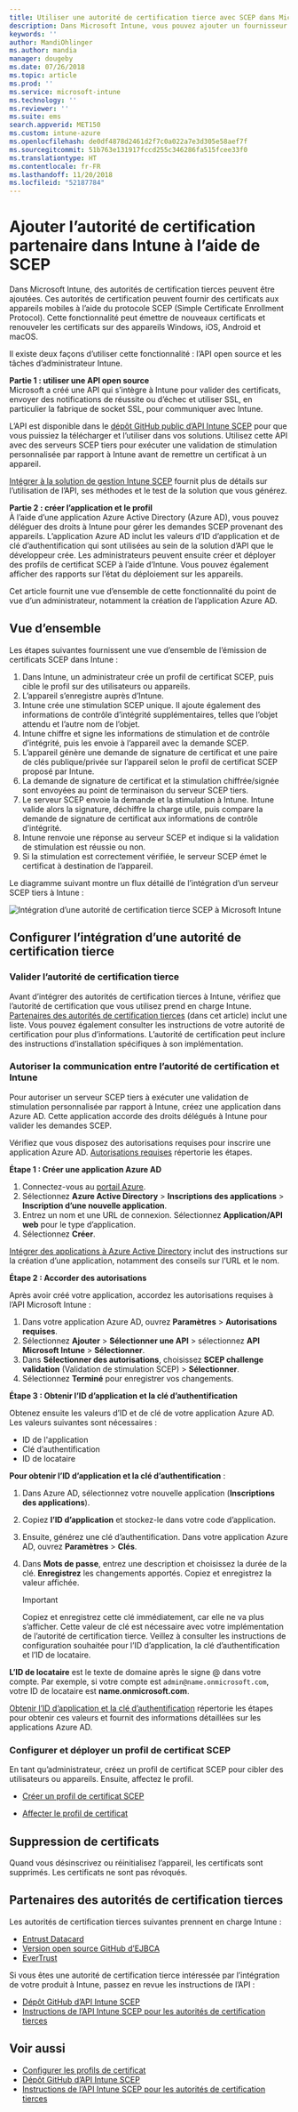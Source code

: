 ```yaml
---
title: Utiliser une autorité de certification tierce avec SCEP dans Microsoft Intune - Azure | Microsoft Docs
description: Dans Microsoft Intune, vous pouvez ajouter un fournisseur ou une autorité de certification tierce pour émettre des certificats à destination d’appareils mobiles à l’aide du protocole SCEP. Dans cette vue d’ensemble, une application Azure Active Directory (Azure AD) accorde à Microsoft Intune les autorisations de valider des certificats. Utilisez ensuite l’ID d’application, la clé d’authentification et l’ID de locataire de l’application AAD dans le programme d’installation de votre serveur SCEP pour émettre des certificats.
keywords: ''
author: MandiOhlinger
ms.author: mandia
manager: dougeby
ms.date: 07/26/2018
ms.topic: article
ms.prod: ''
ms.service: microsoft-intune
ms.technology: ''
ms.reviewer: ''
ms.suite: ems
search.appverid: MET150
ms.custom: intune-azure
ms.openlocfilehash: de0df4878d2461d2f7c0a022a7e3d305e58aef7f
ms.sourcegitcommit: 51b763e131917fccd255c346286fa515fcee33f0
ms.translationtype: HT
ms.contentlocale: fr-FR
ms.lasthandoff: 11/20/2018
ms.locfileid: "52187784"
---
```

# <a name="add-partner-certification-authority-in-intune-using-scep"></a>Ajouter l’autorité de certification partenaire dans Intune à l’aide de SCEP

Dans Microsoft Intune, des autorités de certification tierces peuvent être ajoutées. Ces autorités de certification peuvent fournir des certificats aux appareils mobiles à l’aide du protocole SCEP (Simple Certificate Enrollment Protocol). Cette fonctionnalité peut émettre de nouveaux certificats et renouveler les certificats sur des appareils Windows, iOS, Android et macOS.

Il existe deux façons d’utiliser cette fonctionnalité : l’API open source et les tâches d’administrateur Intune.

**Partie 1 : utiliser une API open source**  
Microsoft a créé une API qui s’intègre à Intune pour valider des certificats, envoyer des notifications de réussite ou d’échec et utiliser SSL, en particulier la fabrique de socket SSL, pour communiquer avec Intune.

L’API est disponible dans le [dépôt GitHub public d’API Intune SCEP](http://github.com/Microsoft/Intune-Resource-Access/tree/develop/src/CsrValidation) pour que vous puissiez la télécharger et l’utiliser dans vos solutions. Utilisez cette API avec des serveurs SCEP tiers pour exécuter une validation de stimulation personnalisée par rapport à Intune avant de remettre un certificat à un appareil.

[Intégrer à la solution de gestion Intune SCEP](scep-libraries-apis.md) fournit plus de détails sur l’utilisation de l’API, ses méthodes et le test de la solution que vous générez.

**Partie 2 : créer l’application et le profil**  
À l’aide d’une application Azure Active Directory (Azure AD), vous pouvez déléguer des droits à Intune pour gérer les demandes SCEP provenant des appareils. L’application Azure AD inclut les valeurs d’ID d’application et de clé d’authentification qui sont utilisées au sein de la solution d’API que le développeur crée. Les administrateurs peuvent ensuite créer et déployer des profils de certificat SCEP à l’aide d’Intune. Vous pouvez également afficher des rapports sur l’état du déploiement sur les appareils.

Cet article fournit une vue d’ensemble de cette fonctionnalité du point de vue d’un administrateur, notamment la création de l’application Azure AD.

## <a name="overview"></a>Vue d’ensemble

Les étapes suivantes fournissent une vue d’ensemble de l’émission de certificats SCEP dans Intune :

1. Dans Intune, un administrateur crée un profil de certificat SCEP, puis cible le profil sur des utilisateurs ou appareils.
2. L’appareil s’enregistre auprès d’Intune.
3. Intune crée une stimulation SCEP unique. Il ajoute également des informations de contrôle d’intégrité supplémentaires, telles que l’objet attendu et l’autre nom de l’objet.
4. Intune chiffre et signe les informations de stimulation et de contrôle d’intégrité, puis les envoie à l’appareil avec la demande SCEP.
5. L’appareil génère une demande de signature de certificat et une paire de clés publique/privée sur l’appareil selon le profil de certificat SCEP proposé par Intune.
6. La demande de signature de certificat et la stimulation chiffrée/signée sont envoyées au point de terminaison du serveur SCEP tiers.
7. Le serveur SCEP envoie la demande et la stimulation à Intune. Intune valide alors la signature, déchiffre la charge utile, puis compare la demande de signature de certificat aux informations de contrôle d’intégrité.
8. Intune renvoie une réponse au serveur SCEP et indique si la validation de stimulation est réussie ou non.  
9. Si la stimulation est correctement vérifiée, le serveur SCEP émet le certificat à destination de l’appareil.

Le diagramme suivant montre un flux détaillé de l’intégration d’un serveur SCEP tiers à Intune :

![Intégration d’une autorité de certification tierce SCEP à Microsoft Intune](./media/scep-certificate-vendor-integration.png)

## <a name="set-up-third-party-ca-integration"></a>Configurer l’intégration d’une autorité de certification tierce

### <a name="validate-third-party-certification-authority"></a>Valider l’autorité de certification tierce

Avant d’intégrer des autorités de certification tierces à Intune, vérifiez que l’autorité de certification que vous utilisez prend en charge Intune. [Partenaires des autorités de certification tierces](#third-party-certification-authority-partners) (dans cet article) inclut une liste. Vous pouvez également consulter les instructions de votre autorité de certification pour plus d’informations. L’autorité de certification peut inclure des instructions d’installation spécifiques à son implémentation.

### <a name="authorize-communication-between-ca-and-intune"></a>Autoriser la communication entre l’autorité de certification et Intune

Pour autoriser un serveur SCEP tiers à exécuter une validation de stimulation personnalisée par rapport à Intune, créez une application dans Azure AD. Cette application accorde des droits délégués à Intune pour valider les demandes SCEP.

Vérifiez que vous disposez des autorisations requises pour inscrire une application Azure AD. [Autorisations requises](https://docs.microsoft.com/azure/azure-resource-manager/resource-group-create-service-principal-portal#required-permissions) répertorie les étapes.

**Étape 1 : Créer une application Azure AD**

1. Connectez-vous au [portail Azure](https://portal.azure.com).
2. Sélectionnez **Azure Active Directory** > **Inscriptions des applications** > **Inscription d’une nouvelle application**.
3. Entrez un nom et une URL de connexion. Sélectionnez **Application/API web** pour le type d’application.
4. Sélectionnez **Créer**.

[Intégrer des applications à Azure Active Directory](https://docs.microsoft.com/azure/active-directory/develop/active-directory-integrating-applications) inclut des instructions sur la création d’une application, notamment des conseils sur l’URL et le nom.

**Étape 2 : Accorder des autorisations**

Après avoir créé votre application, accordez les autorisations requises à l’API Microsoft Intune :

1. Dans votre application Azure AD, ouvrez **Paramètres** > **Autorisations requises**.  
2. Sélectionnez **Ajouter** > **Sélectionner une API** > sélectionnez **API Microsoft Intune** > **Sélectionner**.
3. Dans **Sélectionner des autorisations**, choisissez **SCEP challenge validation** (Validation de stimulation SCEP) > **Sélectionner**.
4. Sélectionnez **Terminé** pour enregistrer vos changements.

**Étape 3 : Obtenir l’ID d’application et la clé d’authentification**

Obtenez ensuite les valeurs d’ID et de clé de votre application Azure AD. Les valeurs suivantes sont nécessaires :

- ID de l'application
- Clé d’authentification
- ID de locataire

**Pour obtenir l’ID d’application et la clé d’authentification** :

1. Dans Azure AD, sélectionnez votre nouvelle application (**Inscriptions des applications**).
2. Copiez **l’ID d’application** et stockez-le dans votre code d’application.
3. Ensuite, générez une clé d’authentification. Dans votre application Azure AD, ouvrez **Paramètres** > **Clés**.
4. Dans **Mots de passe**, entrez une description et choisissez la durée de la clé. **Enregistrez** les changements apportés. Copiez et enregistrez la valeur affichée.

    > [!IMPORTANT]
    > Copiez et enregistrez cette clé immédiatement, car elle ne va plus s’afficher. Cette valeur de clé est nécessaire avec votre implémentation de l’autorité de certification tierce. Veillez à consulter les instructions de configuration souhaitée pour l’ID d’application, la clé d’authentification et l’ID de locataire.

**L’ID de locataire** est le texte de domaine après le signe @ dans votre compte. Par exemple, si votre compte est `admin@name.onmicrosoft.com`, votre ID de locataire est **name.onmicrosoft.com**.

[Obtenir l’ID d’application et la clé d’authentification](https://docs.microsoft.com/azure/azure-resource-manager/resource-group-create-service-principal-portal#get-application-id-and-authentication-key) répertorie les étapes pour obtenir ces valeurs et fournit des informations détaillées sur les applications Azure AD.

### <a name="configure-and-deploy-a-scep-certificate-profile"></a>Configurer et déployer un profil de certificat SCEP
En tant qu’administrateur, créez un profil de certificat SCEP pour cibler des utilisateurs ou appareils. Ensuite, affectez le profil.

- [Créer un profil de certificat SCEP](certificates-scep-configure.md#create-a-scep-certificate-profile)

- [Affecter le profil de certificat](certificates-scep-configure.md#assign-the-certificate-profile)

## <a name="removing-certificates"></a>Suppression de certificats

Quand vous désinscrivez ou réinitialisez l’appareil, les certificats sont supprimés. Les certificats ne sont pas révoqués.

## <a name="third-party-certification-authority-partners"></a>Partenaires des autorités de certification tierces
Les autorités de certification tierces suivantes prennent en charge Intune :

- [Entrust Datacard](http://www.entrustdatacard.com/resource-center/documents/documentation)
- [Version open source GitHub d’EJBCA](https://github.com/agerbergt/intune-ejbca-connector)
- [EverTrust](https://evertrust.fr/en/products/)

Si vous êtes une autorité de certification tierce intéressée par l’intégration de votre produit à Intune, passez en revue les instructions de l’API :

- [Dépôt GitHub d’API Intune SCEP](http://github.com/Microsoft/Intune-Resource-Access/tree/develop/src/CsrValidation)
- [Instructions de l’API Intune SCEP pour les autorités de certification tierces](scep-libraries-apis.md)

## <a name="see-also"></a>Voir aussi

- [Configurer les profils de certificat](certificates-scep-configure.md)
- [Dépôt GitHub d’API Intune SCEP](http://github.com/Microsoft/Intune-Resource-Access/tree/develop/src/CsrValidation)
- [Instructions de l’API Intune SCEP pour les autorités de certification tierces](scep-libraries-apis.md)
